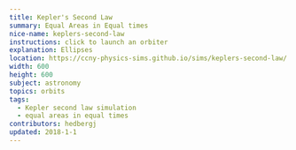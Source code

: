 ```yaml
---
title: Kepler's Second Law
summary: Equal Areas in Equal times
nice-name: keplers-second-law
instructions: click to launch an orbiter
explanation: Ellipses
location: https://ccny-physics-sims.github.io/sims/keplers-second-law/
width: 600
height: 600
subject: astronomy
topics: orbits
tags:
  - Kepler second law simulation
  - equal areas in equal times
contributors: hedbergj
updated: 2018-1-1
---
```

